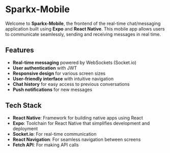 # Sparkx-Mobile

Welcome to **Sparkx-Mobile**, the frontend of the real-time chat/messaging application built using **Expo** and **React Native**. This mobile app allows users to communicate seamlessly, sending and receiving messages in real time.

## Features
- **Real-time messaging** powered by WebSockets (Socket.io)
- **User authentication** with JWT
- **Responsive design** for various screen sizes
- **User-friendly interface** with intuitive navigation
- **Chat history** for easy access to previous conversations
- **Push notifications** for new messages

## Tech Stack
- **React Native**: Framework for building native apps using React
- **Expo**: Toolchain for React Native that simplifies development and deployment
- **Socket.io**: For real-time communication
- **React Navigation**: For seamless navigation between screens
- **Fetch API**: For making API calls
